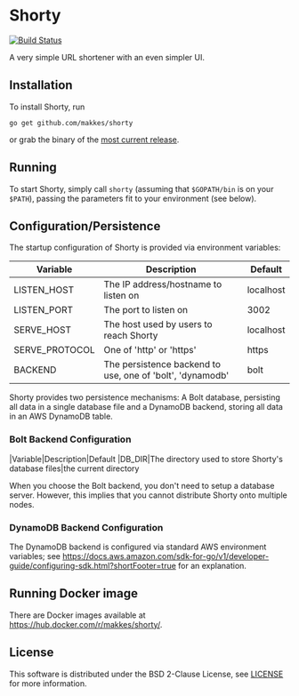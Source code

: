 # Shorty

[![Build Status](https://travis-ci.org/makkes/shorty.svg?branch=master)](https://travis-ci.org/makkes/shorty)

A very simple URL shortener with an even simpler UI.

## Installation

To install Shorty, run 

```
go get github.com/makkes/shorty
```

or grab the binary of the [most current
release](https://github.com/makkes/shorty/releases).

## Running

To start Shorty, simply call `shorty` (assuming that `$GOPATH/bin` is on your
`$PATH`), passing the parameters fit to your environment (see below).

## Configuration/Persistence

The startup configuration of Shorty is provided via environment variables:

|Variable|Description|Default
|---|---|---
|LISTEN_HOST|The IP address/hostname to listen on|localhost
|LISTEN_PORT|The port to listen on|3002
|SERVE_HOST|The host used by users to reach Shorty|localhost
|SERVE_PROTOCOL|One of 'http' or 'https'|https
|BACKEND|The persistence backend to use, one of 'bolt', 'dynamodb'|bolt

Shorty provides two persistence mechanisms: A Bolt database, persisting all data
in a single database file and a DynamoDB backend, storing all data in an AWS
DynamoDB table.

### Bolt Backend Configuration

|Variable|Description|Default
|DB_DIR|The directory used to store Shorty's database files|the current directory

When you choose the Bolt backend, you don't need to setup a database server.
However, this implies that you cannot distribute Shorty onto multiple nodes.

### DynamoDB Backend Configuration

The DynamoDB backend is configured via standard AWS environment variables; see
https://docs.aws.amazon.com/sdk-for-go/v1/developer-guide/configuring-sdk.html?shortFooter=true
for an explanation.

## Running Docker image

There are Docker images available at https://hub.docker.com/r/makkes/shorty/.

## License

This software is distributed under the BSD 2-Clause License, see
[LICENSE](LICENSE) for more information.

